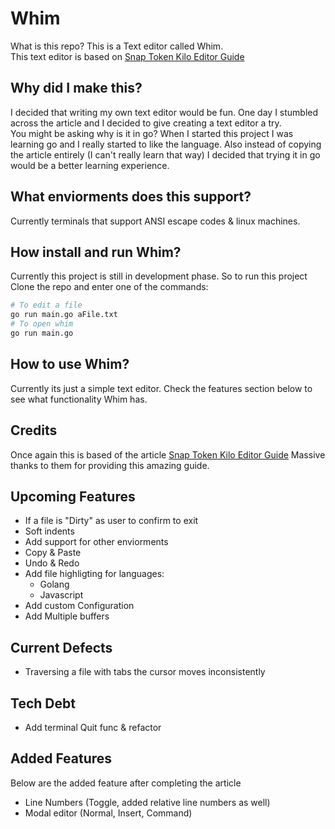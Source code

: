 # Whim
What is this repo? This is a Text editor called Whim.\
This text editor is based on [Snap Token Kilo Editor Guide](https://viewsourcecode.org/snaptoken/kilo/index.html)

## Why did I make this?
I decided that writing my own text editor would be fun.
One day I stumbled across the article and I decided to give creating a text editor a try.\
You might be asking why is it in go?
When I started this project I was learning go and I really started to like the language.
Also instead of copying the article entirely (I can't really learn that way) I decided that
trying it in go would be a better learning experience.

## What enviorments does this support?
Currently terminals that support ANSI escape codes & linux machines.

## How install and run Whim?
Currently this project is still in development phase. So to run this project 
Clone the repo and enter one of the commands:
```bash
# To edit a file
go run main.go aFile.txt
# To open whim
go run main.go
```

## How to use Whim?
Currently its just a simple text editor. Check the features section below to see
what functionality Whim has.

## Credits
Once again this is based of the article [Snap Token Kilo Editor Guide](https://viewsourcecode.org/snaptoken/kilo/index.html)
Massive thanks to them for providing this amazing guide.

## Upcoming Features
* If a file is "Dirty" as user to confirm to exit
* Soft indents
* Add support for other enviorments
* Copy & Paste
* Undo & Redo
* Add file highligting for languages:
    * Golang
    * Javascript
* Add custom Configuration
* Add Multiple buffers

## Current Defects
* Traversing a file with tabs the cursor moves inconsistently

## Tech Debt
* Add terminal Quit func & refactor

## Added Features
Below are the added feature after completing the article
* Line Numbers (Toggle, added relative line numbers as well)
* Modal editor (Normal, Insert, Command)


